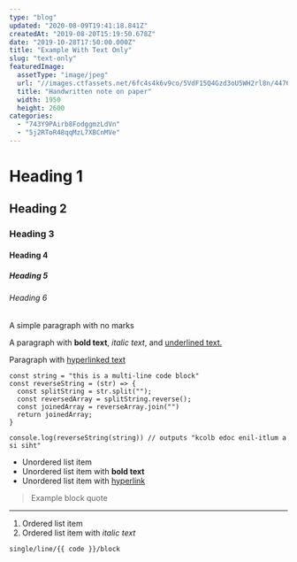 ```yaml
---
type: "blog"
updated: "2020-08-09T19:41:18.841Z"
createdAt: "2019-08-20T15:19:50.678Z"
date: "2019-10-28T17:50:00.000Z"
title: "Example With Text Only"
slug: "text-only"
featuredImage:
  assetType: "image/jpeg"
  url: "//images.ctfassets.net/6fc4s4k6v9co/5VdF15Q4Gzd3oU5WH2rl8n/447670d645f98d5cfcf42fa49e42c889/photo-1543769657-fcf1236421bc"
  title: "Handwritten note on paper"
  width: 1950
  height: 2600
categories:
  - "743Y9PAirb8FodggmzLdVn"
  - "5j2RToR48qqMzL7XBCnMVe"
---
```


# Heading 1

## Heading 2

### Heading 3

#### Heading 4

##### Heading 5

###### Heading 6

A simple paragraph with no marks

A paragraph with **bold text**, *italic text*, and <u>underlined text.</u>

Paragraph with [hyperlinked text](https://example.com)

```
const string = "this is a multi-line code block"
const reverseString = (str) => {
  const splitString = str.split(""); 
  const reversedArray = splitString.reverse();
  const joinedArray = reverseArray.join("")
  return joinedArray;
}

console.log(reverseString(string)) // outputs "kcolb edoc enil-itlum a si siht"
```

- Unordered list item
- Unordered list item with **bold text**
- Unordered list item with [hyperlink](https://www.example.com)

> Example block quote

---

1. Ordered list item
2. Ordered list item with *italic text*

`single/line/{{ code }}/block`

